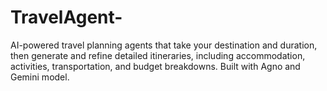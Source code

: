 # TravelAgent-
AI-powered travel planning agents that take your destination and duration, then generate and refine detailed itineraries, including accommodation, activities, transportation, and budget breakdowns. Built with Agno and Gemini model.
